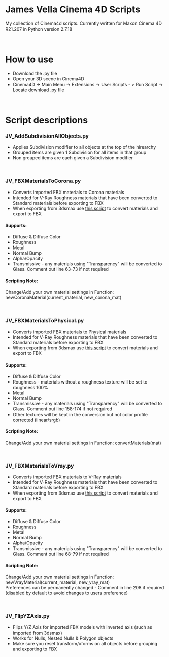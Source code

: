 # James Vella Cinema 4D Scripts 
My collection of Cinema4d scripts. Currently written for Maxon Cinema 4D R21.207 in Python version 2.7.18

<br />

# How to use
- Download the .py file
- Open your 3D scene in Cinema4D
- Cinema4D -> Main Menu -> Extensions -> User Scripts - > Run Script -> Locate download .py file

<br />

# Script descriptions
### JV_AddSubdivisionAllObjects.py
- Applies Subdivision modifier to all objects at the top of the hirearchy
- Grouped items are given 1 Subdivision for all items in that group
- Non grouped items are each given a Subdivision modifier

<br />

### JV_FBXMaterialsToCorona.py
- Converts imported FBX materials to Corona materials
- Intended for V-Ray Roughness materials that have been converted to Standard materials before exporting to FBX 
- When exporting from 3dsmax use [this script]( https://github.com/jmdvella/3dsmax-scripts/blob/main/JV_VrayRoughnessToFBX.ms) to convert materials and export to FBX
#### Supports:
- Diffuse & Diffuse Color
- Roughness
- Metal
- Normal Bump
- Alpha/Opacity
- Transmissive - any materials using "Transparency" will be converted to Glass. Comment out line 63-73 if not required
#### Scripting Note:
Change/Add your own material settings in Function: newCoronaMaterial(current_material, new_corona_mat)

<br />

### JV_FBXMaterialsToPhysical.py
- Converts imported FBX materials to Physical materials
- Intended for V-Ray Roughness materials that have been converted to Standard materials before exporting to FBX
- When exporting from 3dsmax use [this script]( https://github.com/jmdvella/3dsmax-scripts/blob/main/JV_VrayRoughnessToFBX.ms) to convert materials and export to FBX
#### Supports:
- Diffuse & Diffuse Color 
- Roughness - materials without a roughness texture will be set to roughness 100%
- Metal
- Normal Bump
- Transmissive - any materials using "Transparency" will be converted to Glass. Comment out line 158-174 if not required
- Other textures will be kept in the conversion but not color profile corrected (linear/srgb)
#### Scripting Note:
Change/Add your own material settings in Function: convertMaterials(mat)

<br />

### JV_FBXMaterialsToVray.py
- Converts imported FBX materials to V-Ray materials
- Intended for V-Ray Roughness materials that have been converted to Standard materials before exporting to FBX 
- When exporting from 3dsmax use [this script]( https://github.com/jmdvella/3dsmax-scripts/blob/main/JV_VrayRoughnessToFBX.ms) to convert materials and export to FBX
#### Supports:
- Diffuse & Diffuse Color
- Roughness
- Metal
- Normal Bump
- Alpha/Opacity
- Transmissive - any materials using "Transparency" will be converted to Glass. Comment out line 68-79 if not required
#### Scripting Note:
Change/Add your own material settings in Function: newVrayMaterial(current_material, new_vray_mat)  
Preferences can be permanently changed - Comment in line 208 if required (disabled by default to avoid changes to users preference)

<br />

### JV_FlipYZAxis.py
- Flips Y/Z Axis for imported FBX models with inverted axis (such as imported from 3dsmax)
- Works for Nulls, Nested Nulls & Polygon objects
- Make sure you reset transform/xforms on all objects before grouping and exporting to FBX
